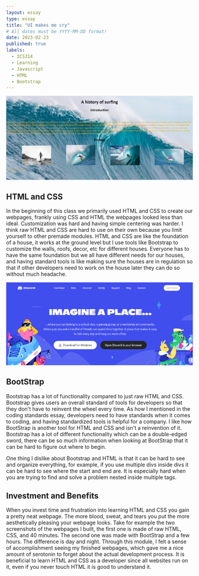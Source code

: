 ```yaml
---
layout: essay
type: essay
title: "UI makes me cry"
# All dates must be YYYY-MM-DD format!
date: 2023-02-23
published: true
labels:
  - ICS314
  - Learning
  - Javascript
  - HTML
  - Bootstrap
---
```

<div class="text-center">
<img width="600px" src="../img/surfing.png">
</div>
  
## HTML and CSS
  
  In the beginning of this class we primarily used HTML and CSS to create our webpages, frankly using CSS and HTML the webpages looked less than ideal. Customization was hard and having simple centering was harder. I think raw HTML and CSS are hard to use on their own because you limit yourself to other premade modules. HTML and CSS are like the foundation of a house, it works at the ground level but I use tools like Bootstrap to customize the walls, roofs, decor, etc for different houses. Everyone has to have the same foundation but we all have different needs for our houses, and having standard tools is like making sure the houses are in regulation so that if other developers need to work on the house later they can do so without much headache.
  
<div class="text-center">
<img width="600px" src="../img/newdiscord.png">
</div>

## BootStrap
  
  Bootstrap has a lot of functionality compared to just raw HTML and CSS. Bootstrap gives users an overall standard of tools for developers so that they don't have to reinvent the wheel every time. As how I mentioned in the coding standards essay, developers need to have standards when it comes to coding, and having standardized tools is helpful for a company. I like how BootStrap is another tool for HTML and CSS and isn't a reinvention of it. Bootstrap has a lot of different functionality which can be a double-edged sword, there can be so much information when looking at BootStrap that it can be hard to figure out where to begin.  
  
  One thing I dislike about Bootstrap and HTML is that it can be hard to see and organize everything, for example, if you use multiple divs inside divs it can be hard to see where the start and end are. It is especially hard when you are trying to find and solve a problem nested inside multiple tags.   
  
## Investment and Benefits
  
  When you invest time and frustration into learning HTML and CSS you gain a pretty neat webpage.  The more blood, sweat, and tears you put the more aesthetically pleasing your webpage looks. Take for example the two screenshots of the webpages I built, the first one is made of raw HTML, CSS, and 40 minutes. The second one was made with BootStrap and a few hours. The difference is day and night. Through this module, I felt a sense of accomplishment seeing my finished webpages, which gave me a nice amount of serotonin to forget about the actual development process. It is beneficial to learn HTML and CSS as a developer since all websites run on it, even if you never touch HTML it is good to understand it.
